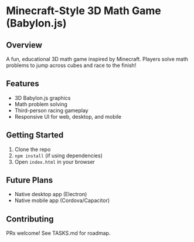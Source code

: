 # Minecraft-Style 3D Math Game (Babylon.js)

## Overview
A fun, educational 3D math game inspired by Minecraft. Players solve math problems to jump across cubes and race to the finish!

## Features
- 3D Babylon.js graphics
- Math problem solving
- Third-person racing gameplay
- Responsive UI for web, desktop, and mobile

## Getting Started
1. Clone the repo
2. `npm install` (if using dependencies)
3. Open `index.html` in your browser

## Future Plans
- Native desktop app (Electron)
- Native mobile app (Cordova/Capacitor)

## Contributing
PRs welcome! See TASKS.md for roadmap.
